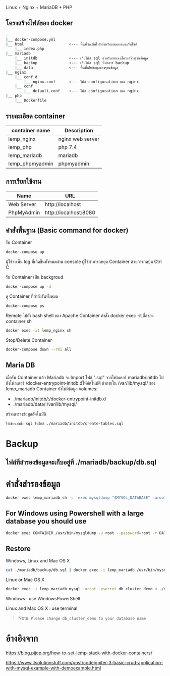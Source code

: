 Linux + Nginx + MariaDB + PHP 

## โครงสร้างไฟล์ของ docker
```sh
.
|__ docker-compose.yml
|__ html                    <--- พื้นที่จัดเก็บไฟล์สำหรับแสดงผลบนเว็บไซต์
    |__ index.php 
|__ mariadb
    |__ initdb              <--- เก็บไฟล์ sql สำหรับกำหนดโครงสร้างฐานข้อมูล 
    |__ backup              <--- เก็บไฟล์ sql ที่ทำการ backup
    |__ data                <--- พื้นที่เก็บข้อมูลของฐานข้อมูล
|__ nginx
    |__ conf.d
        |__ nginx.conf      <--- ไฟล์ configuration ของ nginx
    |__ conf
        |__ default.conf    <--- ไฟล์ configuration ของ nginx
|__ php
    |__ Dockerfile
```


## รายละเอียด container

| container name | Description |
| ------ | ------ |
| lemp_nginx | nginx web server |
| lemp_php | php 7.4 |
| lemp_mariadb | mariadb |
| lemp_phpmyadmin | phpmyadmin |

## การเรียกใช้งาน
| Name | URL |
| ------ | ------ |
| Web Server | http://localhost |
| PhpMyAdmin | http://localhost:8080 |


## คำสั่งพื้นฐาน (Basic command for docker)
รัน Container 
```sh
docker-compose up
```
ผู้ใช้จะเห็น log ที่เกิดขึ้นทั้งหมดผ่าน console 
ผู้ใช้สามารถหยุด Container ด้วยการกดปุ่ม Ctrl C


รัน Container เป็น backgroud
```sh
docker-compose up -d
```

ดู Container ที่กำลังรันทั้งหมด
```sh
docker-compose ps
```

Remote ไปยัง bash shell ของ Apache Container คำสั่ง docker exec -it ชื่อของ container sh
```sh
docker exec -it lemp_nginx sh
```

Stop/Delete Container
```sh
docker-compose down --rmi all
```



## Maria DB 

เมื่อรัน Container แล้ว Mariadb จะ Import ไฟล์ ".sql" จากโฟลเดอร์ mariadb/initdb ไปยังโฟลเดอร์ /docker-entrypoint-initdb.dให้อัตโนมัติ
ถ้าภายใน /var/lib/mysql/ ของ lemp_mariadb Container ยังไม่มีข้อมูล
volumes:
  - ./mariadb/initdb/:/docker-entrypoint-initdb.d
  - ./mariadb/data/:/var/lib/mysql/

สร้างตารางข้อมูลอัตโนมัติ
```sh
ให้เขียนคำสั่ง sql ในไฟล์ ./mariadb/initdb/create-tables.sql
```

# Backup
## ไฟล์ที่สำรองข้อมูลจะเก็บอยู่ที่ ./mariadb/backup/db.sql 
# คำสั่งสำรองข้อมูล
```sh
docker exec lemp_mariadb sh -c 'exec mysqldump "$MYSQL_DATABASE" -uroot -p"$MYSQL_ROOT_PASSWORD"' > ./mariadb/backup/db.sql
```

## For Windows using Powershell with a large database you should use
```sh
docker exec CONTAINER /usr/bin/mysqldump -u root --password=root -r DATABASE | Set-Content backup.sql
```

## Restore
Windows, Linux and Mac OS X 
```sh
cat ./mariadb/backup/db.sql | docker exec -i lemp_mariadb /usr/bin/mysql -u root --password=secret db_cluster_demo
```

Linux or Mac OS X
```sh
docker exec -i lemp_mariadb mysql -uroot -psecret db_cluster_demo < ./mariadb/backup/db.sql
```

Windows : use WindowsPowerShell

Linux and Mac OS X : use terminal
> Note:
> `Please change db_cluster_demo to your database name`



# อ้างอิงจาก
https://blog.pjjop.org/how-to-set-lemp-stack-with-docker-containers/

https://www.itsolutionstuff.com/post/codeigniter-3-basic-crud-application-with-mysql-example-with-demoexample.html
